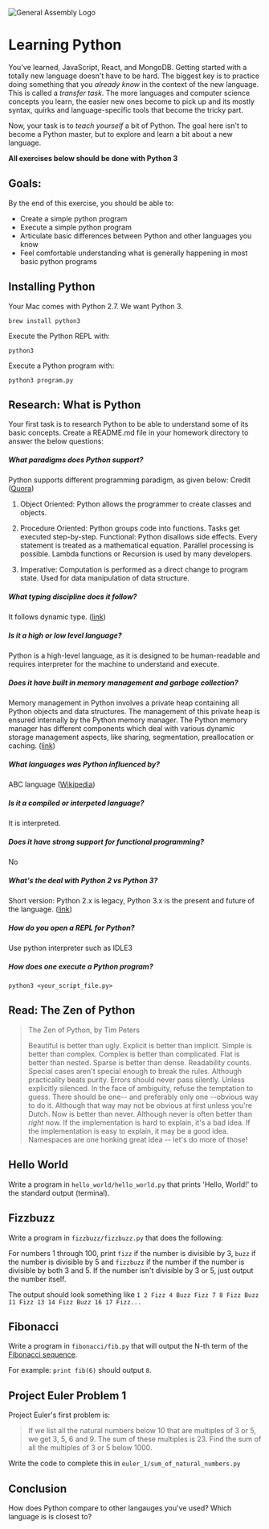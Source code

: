 ![General Assembly Logo](https://git.generalassemb.ly/avatars/u/5924?s=200)

# Learning Python

You've learned, JavaScript, React, and MongoDB. Getting started with a totally new language doesn't have to be hard. The biggest key is to practice doing something that you *already know* in the context of the new language. This is called a *transfer task*. The more languages and computer science concepts you learn, the easier new ones become to pick up and its mostly syntax, quirks and language-specific tools that become the tricky part.

Now, your task is to *teach yourself* a bit of Python. The goal here isn't to become a Python master, but to explore and learn a bit about a new language.

**All exercises below should be done with Python 3**

## Goals:

By the end of this exercise, you should be able to:

- Create a simple python program
- Execute a simple python program
- Articulate basic differences between Python and other languages you know
- Feel comfortable understanding what is generally happening in most basic python programs

## Installing Python

Your Mac comes with Python 2.7. We want Python 3.

`brew install python3`

Execute the Python REPL with:

`python3`

Execute a Python program with:

`python3 program.py`

## Research: What is Python

Your first task is to research Python to be able to understand some of its basic concepts. Create a README.md file in your homework directory to answer the below questions:

##### What paradigms does Python support?

Python supports different programming paradigm, as given below: Credit ([Quora](https://www.quora.com/What-programming-paradigms-does-python-allow))

1. Object Oriented: Python allows the programmer to create classes and objects.

1. Procedure Oriented: Python groups code into functions. Tasks get executed step-by-step.
Functional: Python disallows side effects. Every statement is treated as a mathematical equation. Parallel processing is possible. Lambda functions or Recursion is used by many developers.

1. Imperative: Computation is performed as a direct change to program state. Used for data manipulation of data structure.

##### What typing discipline does it follow?

It follows dynamic type. ([link](https://pawelmhm.github.io/python/static/typing/type/annotations/2016/01/23/typing-python3.html))

##### Is it a high or low level language?

Python is a high-level language, as it is designed to be human-readable and requires interpreter for the machine to understand and execute. 

##### Does it have built in memory management and garbage collection?

Memory management in Python involves a private heap containing all Python objects and data structures. The management of this private heap is ensured internally by the Python memory manager. The Python memory manager has different components which deal with various dynamic storage management aspects, like sharing, segmentation, preallocation or caching. ([link](https://docs.python.org/2/c-api/memory.html))

##### What languages was Python influenced by?

ABC language ([Wikipedia](https://en.wikipedia.org/wiki/ABC_(programming_language)))

##### Is it a compiled or interpeted language?

It is interpreted.

##### Does it have strong support for functional programming?

No

##### What's the deal with Python 2 vs Python 3?
Short version: Python 2.x is legacy, Python 3.x is the present and future of the language. ([link](https://wiki.python.org/moin/Python2orPython3))

##### How do you open a REPL for Python?
Use python interpreter such as IDLE3

##### How does one execute a Python program?
`python3 <your_script_file.py>`

## Read: The Zen of Python

> The Zen of Python, by Tim Peters
>
> Beautiful is better than ugly.
> Explicit is better than implicit.
> Simple is better than complex.
> Complex is better than complicated.
> Flat is better than nested.
> Sparse is better than dense.
> Readability counts.
> Special cases aren't special enough to break the rules.
> Although practicality beats purity.
> Errors should never pass silently.
> Unless explicitly silenced.
> In the face of ambiguity, refuse the temptation to guess.
> There should be one-- and preferably only one --obvious way to do it.
> Although that way may not be obvious at first unless you're Dutch.
> Now is better than never.
> Although never is often better than *right* now.
> If the implementation is hard to explain, it's a bad idea.
> If the implementation is easy to explain, it may be a good idea.
> Namespaces are one honking great idea -- let's do more of those!

## Hello World

Write a program in `hello_world/hello_world.py` that prints 'Hello, World!' to the standard output (terminal).

## Fizzbuzz

Write a program in `fizzbuzz/fizzbuzz.py` that does the following:

For numbers 1 through 100, print `fizz` if the number is divisible by 3, `buzz` if the number is divisible by 5 and `fizzbuzz` if the number if the number is divisible by both 3 and 5. If the number isn't divisible by 3 or 5, just output the number itself.

The output should look something like `1 2 Fizz 4 Buzz Fizz 7 8 Fizz Buzz 11 Fizz 13 14 Fizz Buzz 16 17 Fizz...`

## Fibonacci

Write a program in `fibonacci/fib.py` that will output the N-th term of the [Fibonacci sequence](http://en.wikipedia.org/wiki/Fibonacci_number).

For example: `print fib(6)` should output `8`.

## Project Euler Problem 1

Project Euler's first problem is:

> If we list all the natural numbers below 10 that are multiples of 3 or 5, we get 3, 5, 6 and 9. The sum of these multiples is 23.
> Find the sum of all the multiples of 3 or 5 below 1000.

Write the code to complete this in `euler_1/sum_of_natural_numbers.py`

## Conclusion

How does Python compare to other langauges you've used? Which language is is closest to?
